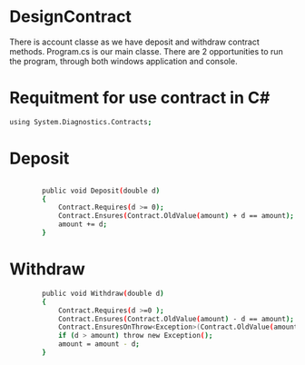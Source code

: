# DesignContract


There is account classe as we have deposit and withdraw contract methods. Program.cs is our main classe. There are 2 opportunities to run the program, through both windows application and console.

# Requitment for use contract in C#
```sh
using System.Diagnostics.Contracts;
```

# Deposit
```sh

        public void Deposit(double d)
        {
            Contract.Requires(d >= 0);
            Contract.Ensures(Contract.OldValue(amount) + d == amount);
            amount += d;
        }
```
# Withdraw
```sh
        public void Withdraw(double d)
        {
            Contract.Requires(d >=0 );
            Contract.Ensures(Contract.OldValue(amount) - d == amount);
            Contract.EnsuresOnThrow<Exception>(Contract.OldValue(amount) == amount);
            if (d > amount) throw new Exception();
            amount = amount - d;
        }
```
